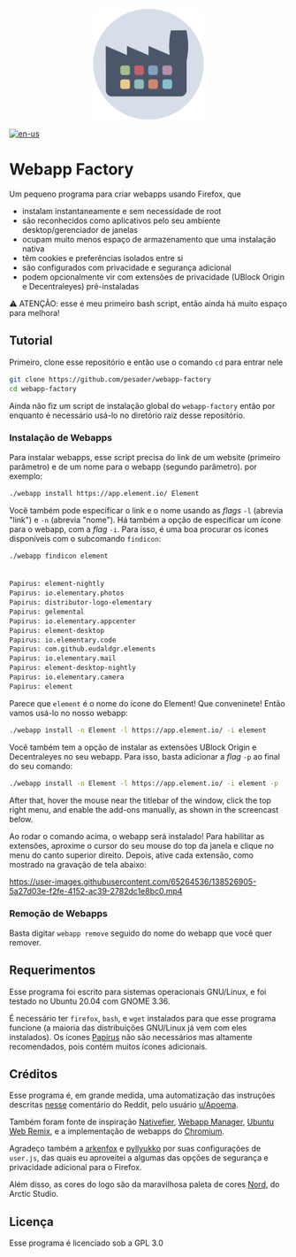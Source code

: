 <p align="center">
    <img src="./assets/logo.png" alt="logo" width="200"/>
</p>

[![en-us](https://img.shields.io/badge/README-EN--US-orange.svg)](https://github.com/pesader/webapp-factory/blob/master/README.md)

# Webapp Factory

Um pequeno programa para criar webapps usando Firefox, que

- instalam instantaneamente e sem necessidade de root
- são reconhecidos como aplicativos pelo seu ambiente desktop/gerenciador de janelas
- ocupam muito menos espaço de armazenamento que uma instalação nativa
- têm cookies e preferências isolados entre si
- são configurados com privacidade e segurança adicional
- podem opcionalmente vir com extensões de privacidade (UBlock Origin e Decentraleyes) pré-instaladas

⚠ ATENÇÃO: esse é meu primeiro bash script, então ainda há muito espaço para melhora!

## Tutorial

Primeiro, clone esse repositório e então use o comando `cd` para entrar nele

```bash
git clone https://github.com/pesader/webapp-factory
cd webapp-factory
```

Ainda não fiz um script de instalação global do `webapp-factory` então por enquanto é necessário usá-lo no diretório raiz desse repositório.

### Instalação de Webapps

Para instalar webapps, esse script precisa do link de um website (primeiro parâmetro) e de um nome para o webapp (segundo parâmetro). por exemplo:

```bash
./webapp install https://app.element.io/ Element
```

Você também pode especificar o link e o nome usando as *flags* `-l` (abrevia "link") e `-n` (abrevia "nome"). Há também a opção de especificar um ícone para o webapp, com a *flag* `-i`. Para isso, é uma boa procurar os ícones disponíveis com o subcomando `findicon`:

```bash
./webapp findicon element


Papirus: element-nightly
Papirus: io.elementary.photos
Papirus: distributor-logo-elementary
Papirus: gelemental
Papirus: io.elementary.appcenter
Papirus: element-desktop
Papirus: io.elementary.code
Papirus: com.github.eudaldgr.elements
Papirus: io.elementary.mail
Papirus: element-desktop-nightly
Papirus: io.elementary.camera
Papirus: element
```

Parece que `element` é o nome do ícone do Element! Que conveninete!
Então vamos usá-lo no nosso webapp:

```bash
./webapp install -n Element -l https://app.element.io/ -i element
```

Você também tem a opção de instalar as extensões UBlock Origin e Decentraleyes no seu webapp. Para isso, basta adicionar a *flag* `-p` ao final do seu comando:

```bash
./webapp install -n Element -l https://app.element.io/ -i element -p
```

After that, hover the mouse near the titlebar of the window, click the top right menu, and enable the add-ons manually, as shown in the screencast below.

Ao rodar o comando acima, o webapp será instalado! Para habilitar as extensões, aproxime o cursor do seu mouse do top da janela e clique no menu do canto superior direito. Depois, ative cada extensão, como mostrado na gravação de tela abaixo:

https://user-images.githubusercontent.com/65264536/138526905-5a27d03e-f2fe-4152-ac39-2782dc1e8bc0.mp4

### Remoção de Webapps

Basta digitar `webapp remove` seguido do nome do webapp que você quer remover.

## Requerimentos

Esse programa foi escrito para sistemas operacionais GNU/Linux, e foi testado no Ubuntu 20.04 com GNOME 3.36.

É necessário ter `firefox`, `bash`, e `wget` instalados para que esse programa funcione (a maioria das distribuições GNU/Linux já vem com eles instalados). Os ícones [Papirus](https://github.com/PapirusDevelopmentTeam/papirus-icon-theme/) não são necessários mas altamente recomendados, pois contém muitos ícones adicionais.

## Créditos

Esse programa é, em grande medida, uma automatização das instruções descritas [nesse](https://www.reddit.com/r/firefox/comments/li2lqg/comment/gn2sltw/) comentário do Reddit, pelo usuário [u/Apoema](https://www.reddit.com/user/Apoema/).

Também foram fonte de inspiração [Nativefier](https://github.com/nativefier/nativefier), [Webapp Manager](https://github.com/linuxmint/webapp-manager), [Ubuntu Web Remix](https://github.com/Ubuntu-Web/wadk), e a implementação de webapps do [Chromium](https://www.chromium.org/).

Agradeço também a [arkenfox](https://github.com/arkenfox) e [pyllyukko](https://github.com/pyllyukko) por suas configurações de `user.js`, das quais eu aproveitei a algumas das opções de segurança e privacidade adicional para o Firefox.

Além disso, as cores do logo são da maravilhosa paleta de cores [Nord](https://www.nordtheme.com), do Arctic Studio.

## Licença

Esse programa é licenciado sob a GPL 3.0
